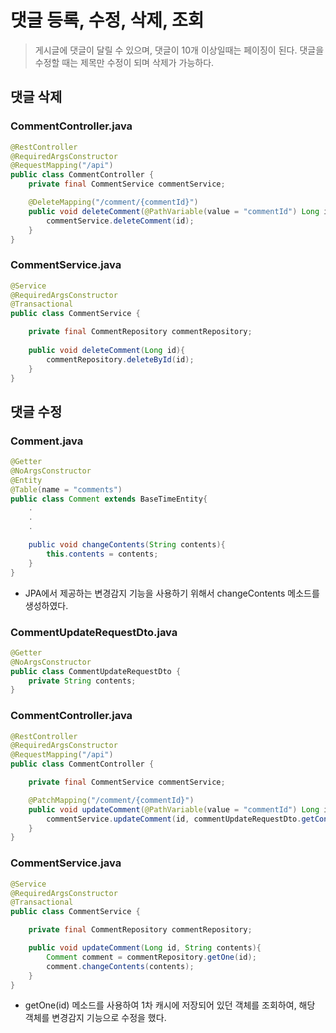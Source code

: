 # 댓글 등록, 수정, 삭제, 조회

> 게시글에 댓글이 달릴 수 있으며, 댓글이 10개 이상일때는 페이징이 된다. 댓글을 수정할 때는 제목만 수정이 되며 삭제가 가능하다.

## 댓글 삭제
### CommentController.java
```java
@RestController
@RequiredArgsConstructor
@RequestMapping("/api")
public class CommentController {
    private final CommentService commentService;

    @DeleteMapping("/comment/{commentId}")
    public void deleteComment(@PathVariable(value = "commentId") Long id){
        commentService.deleteComment(id);
    }
}
````
### CommentService.java
```java
@Service
@RequiredArgsConstructor
@Transactional
public class CommentService {

    private final CommentRepository commentRepository;
    
    public void deleteComment(Long id){
        commentRepository.deleteById(id);
    }
}
```
## 댓글 수정
### Comment.java
```java
@Getter
@NoArgsConstructor
@Entity
@Table(name = "comments")
public class Comment extends BaseTimeEntity{
    .
    .
    .

    public void changeContents(String contents){
        this.contents = contents;
    }
}
```
- JPA에서 제공하는 변경감지 기능을 사용하기 위해서 changeContents 메소드를 생성하였다.

### CommentUpdateRequestDto.java
```java
@Getter
@NoArgsConstructor
public class CommentUpdateRequestDto {
    private String contents;
}
```
### CommentController.java
```java
@RestController
@RequiredArgsConstructor
@RequestMapping("/api")
public class CommentController {

    private final CommentService commentService;

    @PatchMapping("/comment/{commentId}")
    public void updateComment(@PathVariable(value = "commentId") Long id, @RequestBody CommentUpdateRequestDto commentUpdateRequestDto){
        commentService.updateComment(id, commentUpdateRequestDto.getContents());
    }
}
```
### CommentService.java
```java
@Service
@RequiredArgsConstructor
@Transactional
public class CommentService {

    private final CommentRepository commentRepository;

    public void updateComment(Long id, String contents){
        Comment comment = commentRepository.getOne(id);
        comment.changeContents(contents);
    }
}
```
- getOne(id) 메소드를 사용하여 1차 캐시에 저장되어 있던 객체를 조회하여, 해당 객체를 변경감지 기능으로 수정을 했다.

